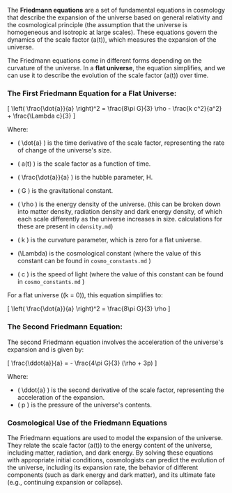 
The **Friedmann equations** are a set of fundamental equations in cosmology that describe the expansion of the universe based on general relativity and the cosmological principle (the assumption that the universe is homogeneous and isotropic at large scales). These equations govern the dynamics of the scale factor \(a(t)\), which measures the expansion of the universe.

The Friedmann equations come in different forms depending on the curvature of the universe. In a **flat universe**, the equation simplifies, and we can use it to describe the evolution of the scale factor \(a(t)\) over time.

### The First Friedmann Equation for a Flat Universe:

\[
\left( \frac{\dot{a}}{a} \right)^2 = \frac{8\pi G}{3} \rho - \frac{k c^2}{a^2} + \frac{\Lambda c}{3}
\]

Where:
- \( \dot{a} \) is the time derivative of the scale factor, representing the rate of change of the universe's size.
- \( a(t) \) is the scale factor as a function of time.

- \( \frac{\dot{a}}{a} \) is the hubble parameter, H.

- \( G \) is the gravitational constant.
- \( \rho \) is the energy density of the universe. (this can be broken down into matter density, radiation density and dark energy density, of which each scale differently as the universe increases in size. calculations for these are present in `cdensity.md`)
- \( k \) is the curvature parameter, which is zero for a flat universe.
- \(\Lambda\) is the cosmological constant (where the value of this constant can be found in `cosmo_constants.md` )
- \( c \) is the speed of light (where the value of this constant can be found in `cosmo_constants.md` )

For a flat universe (\(k = 0\)), this equation simplifies to:

\[
\left( \frac{\dot{a}}{a} \right)^2 = \frac{8\pi G}{3} \rho
\]

### The Second Friedmann Equation:

The second Friedmann equation involves the acceleration of the universe's expansion and is given by:

\[
\frac{\ddot{a}}{a} = - \frac{4\pi G}{3} (\rho + 3p)
\]

Where:
- \( \ddot{a} \) is the second derivative of the scale factor, representing the acceleration of the expansion.
- \( p \) is the pressure of the universe's contents.

### Cosmological Use of the Friedmann Equations

The Friedmann equations are used to model the expansion of the universe. They relate the scale factor \(a(t)\) to the energy content of the universe, including matter, radiation, and dark energy. By solving these equations with appropriate initial conditions, cosmologists can predict the evolution of the universe, including its expansion rate, the behavior of different components (such as dark energy and dark matter), and its ultimate fate (e.g., continuing expansion or collapse).


